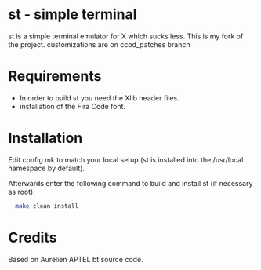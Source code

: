 # st - simple terminal
st is a simple terminal emulator for X which sucks less.
This is my fork of the project. customizations are on ccod_patches branch

# Requirements
* In order to build st you need the Xlib header files.
* installation of the Fira Code font.

# Installation

Edit config.mk to match your local setup (st is installed into
the /usr/local namespace by default).<br/>

Afterwards enter the following command to build and install st (if
necessary as root):
<br/>

```bash
  make clean install
```

# Credits
Based on Aurélien APTEL <aurelien dot aptel at gmail dot com> bt source code.

